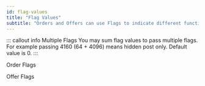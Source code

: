 ```yaml
---
id: flag-values
title: "Flag Values"
subtitle: "Orders and Offers can use Flags to indicate different functionalities. Here we list the details of the possible flags values that can be seen or used depending on the interaction."
---
```


::: callout info Multiple Flags
You may sum flag values to pass multiple flags. For example passing 4160 (64 + 4096) means hidden post only.
Default value is 0.
:::


Order Flags



Offer Flags

